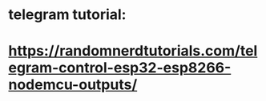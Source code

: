# telegram tutorial:
# https://randomnerdtutorials.com/telegram-control-esp32-esp8266-nodemcu-outputs/

